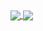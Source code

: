 <a href="https://github.com/GuilhermeNakahata/">
  <img align="center" src="https://github-readme-stats.vercel.app/api/pin/?username=GuilhermeNakahata&repo=github-readme-stats" />
</a>
<a href="https://github.com/anuraghazra/convoychat">
  <img align="center" src="https://github-readme-stats.vercel.app/api/pin/?username=GuilhermeNakahata&repo=convoychat" />
</a>
